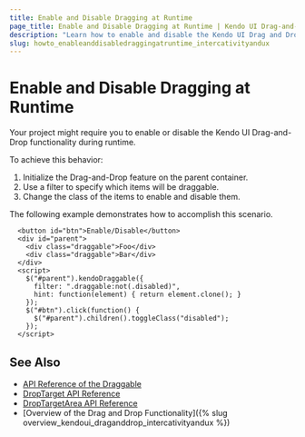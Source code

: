 ```yaml
---
title: Enable and Disable Dragging at Runtime
page_title: Enable and Disable Dragging at Runtime | Kendo UI Drag-and-Drop
description: "Learn how to enable and disable the Kendo UI Drag and Drop functionality at runtime."
slug: howto_enableanddisabledraggingatruntime_intercativityandux
---
```


# Enable and Disable Dragging at Runtime

Your project might require you to enable or disable the Kendo UI Drag-and-Drop functionality during runtime.

To achieve this behavior:

1. Initialize the Drag-and-Drop feature on the parent container.
2. Use a filter to specify which items will be draggable.
3. Change the class of the items to enable and disable them.

The following example demonstrates how to accomplish this scenario.



```dojo
  <button id="btn">Enable/Disable</button>
  <div id="parent">
    <div class="draggable">Foo</div>
    <div class="draggable">Bar</div>
  </div>
  <script>
    $("#parent").kendoDraggable({
      filter: ".draggable:not(.disabled)",
      hint: function(element) { return element.clone(); }
    });
    $("#btn").click(function() {
      $("#parent").children().toggleClass("disabled");
    });
  </script>
```

## See Also

* [API Reference of the Draggable](/api/javascript/ui/draggable)
* [DropTarget API Reference](/api/javascript/ui/droptarget)
* [DropTargetArea API Reference](/api/javascript/ui/droptargetarea)
* [Overview of the Drag and Drop Functionality]({% slug overview_kendoui_draganddrop_intercativityandux %})
